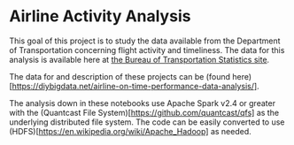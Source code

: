 # Airline Activity Analysis
This goal of this project is to study the data available from the Department of Transportation concerning flight activity and timeliness. The data for this analysis is available here at [the Bureau of Transportation Statistics site](http://www.transtats.bts.gov/DL_SelectFields.asp?Table_ID=236&DB_Short_Name=On-Time).

The data for and description of these projects can be (found here)[https://diybigdata.net/airline-on-time-performance-data-analysis/].

The analysis down in these notebooks use Apache Spark v2.4 or greater with the (Quantcast File System)[https://github.com/quantcast/qfs] as the underlying distributed file system. The code can be easily converted to use (HDFS)[https://en.wikipedia.org/wiki/Apache_Hadoop] as needed. 
